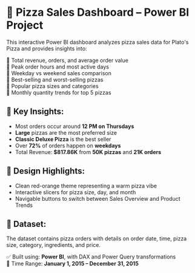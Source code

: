 # 🍕 Pizza Sales Dashboard – Power BI Project

This interactive Power BI dashboard analyzes pizza sales data for Plato's Pizza and provides insights into:

🔸 Total revenue, orders, and average order value  
🔸 Peak order hours and most active days  
🔸 Weekday vs weekend sales comparison  
🔸 Best-selling and worst-selling pizzas  
🔸 Popular pizza sizes and categories  
🔸 Monthly quantity trends for top 5 pizzas  

## 📌 Key Insights:
- Most orders occur around **12 PM on Thursdays**
- **Large** pizzas are the most preferred size
- **Classic Deluxe Pizza** is the best seller
- Over **72%** of orders happen on **weekdays**
- Total Revenue: **$817.86K** from **50K pizzas** and **21K orders**

## 🎨 Design Highlights:
- Clean red-orange theme representing a warm pizza vibe  
- Interactive slicers for pizza size, day, and month  
- Navigable buttons to switch between Sales Overview and Product Trends  

## 📁 Dataset:
The dataset contains pizza orders with details on order date, time, pizza size, category, ingredients, and price.

✅ Built using: **Power BI**, with DAX and Power Query transformations  
📆 Time Range: **January 1, 2015 – December 31, 2015**


